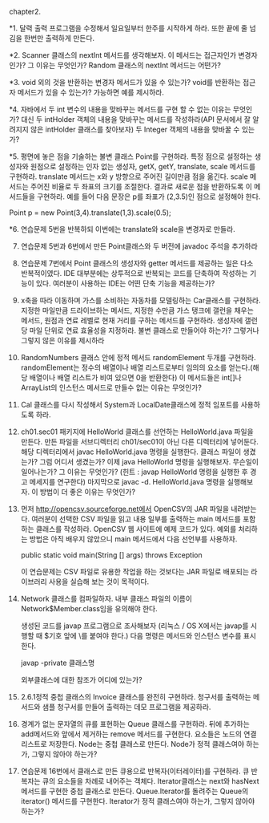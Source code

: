 chapter2.

*1. 달력 출력 프로그램을 수정해서 일요일부터 한주를 시작하게 하라. 또한 끝에 줄 넘김을 한번만 출력하게 만든다.

*2. Scanner 클래스의 nextInt 메서드를 생각해보자. 이 메서드는 접근자인가 변경자인가? 그 이유는 무엇인가? Random 클래스의 nextInt 메서드는 어떤가?

*3. void 외의 것을 반환하는 변경자 메서드가 있을 수 있는가? void를 반환하는 접근자 메서드가 있을 수 있는가? 가능하면 예를 제시하라.

*4. 자바에서 두 int 변수의 내용을 맞바꾸는 메서드를 구현 할 수 없는 이유는 무엇인가? 대신 두 intHolder 객체의 내용을 맞바꾸는 메서드를 작성하라(API 문서에서 잘 알려지지 않은 intHolder 클래스를 찾아보자) 두 Integer 객체의 내용을 맞바꿀 수 있는가?

*5. 평면에 놓은 점을 기술하는 불변 클래스 Point를 구현하라. 특정 점으로 설정하는 생성자와 원점으로 설정하는 인자 없는 생성자,  getX, getY, translate, scale 메서드를 구현하라. translate 메서드는 x와 y 방향으로 주어진 길이만큼 점을 옮긴다. scale 메서드는 주어진 비율로 두 좌표의 크기를 조절한다. 결과로 새로운 점을 반환하도록 이 메서드들을 구현하라. 예를 들어 다음 문장은 p를 좌표가 (2,3.5)인 점으로 설정해야 한다. 

   Point p = new Point(3,4).translate(1,3).scale(0.5);

*6. 연습문제 5번을 반복하되 이번에는 translate와 scale을 변경자로 만들라.

7. 연습문제 5번과 6번에서 만든 Point클래스와 두 버전에 javadoc 주석을 추가하라

8. 연습문제 7번에서 Point 클래스의 생성자와 getter 메서드를 제공하는 일은 다소 반복적이였다. IDE 대부분에는 상투적으로 반복되는 코드를 단축하여 작성하는 기능이 있다. 여러분이 사용하는 IDE는 어떤 단축 기능을 제공하는가?

9. x축을 따라 이동하며 가스를 소비하는 자동차를 모델링하는 Car클래스를 구현하라. 지정한 마일만큼 드라이브하는 메서드, 지정한 수만큼 가스 탱크에 갤런을 채우는 메서드, 원점과 연료 레벨로 현재 거리를 구하는 메서드를 구현하라. 생성자에 갤런당 마일 단위로 연료 효율성을 지정하라. 불변 클래스로 만들어야 하는가? 그렇거나 그렇지 않은 이유를 제시하라

10. RandomNumbers 클래스 안에 정적 메서드 randomElement 두개를 구현하라. randomElement는 정수의 배열이나 배열 리스트로부터 임의의 요소를 얻는다.(해당 배열이나 배열 리스트가 비여 있으면 0을 반환한다) 이 메서드들은 int[]나 ArrayList<Integer>의 인스턴스 메서드로 만들수 없는 이유는 무엇인가?

11. Cal 클래스를 다시 작성해서 System과 LocalDate클래스에 정적 임포트를 사용하도록 하라.

12. ch01.sec01 패키지에 HelloWorld 클래스를 선언하는 HelloWorld.java 파일을 만든다. 만든 파일을 서브디렉터리 ch01/sec01이 아닌 다른 디렉터리에 넣어둔다. 해당 디렉터리에서 javac HelloWorld.java 명령을 실행한다. 클래스 파일이 생겼는가? 그럼 어디서 생겼는가? 이제 java HelloWorld 명령을 실행해보자. 무슨일이 일어나는가? 그 이유는 무엇인가? (힌트 : javap HelloWorld 명령을 실행한 후 경고 메세지를 연구한다) 마지막으로 javac -d. HelloWorld.java 명령을 실행해보자. 이 방법이 더 좋은 이유는 무엇인가?

13. 먼저 http://opencsv.sourceforge.net에서 OpenCSV의 JAR 파일을 내려받는다. 여러분이 선택한  CSV 파일을 읽고 내용 일부를 출력하는 main 메서드를 포함하는 클래스를 작성하라. OpenCSV 웹 사이트에 예제 코드가 있다. 예외를 처리하는 방법은 아직 배우지 않았으니 main 메서드에서 다음 선언부를 사용하자. 

    public static void main(String [] args) throws Exception

    이 연습문제는 CSV 파일로 유용한 작업을 하는 것보다는 JAR 파일로 배포되는 라이브러리 사용을 실습해 보는 것이 목적이다.

14. Network 클래스를 컴파일하자. 내부 클래스 파일의 이름이 Network$Member.class임을 유의해야 한다. 

    생성된 코드를 javap 프로그램으로 조사해보자 (리눅스 / OS X에서는 javap를 시행할 때 $기호 앞에 \를 붙여야 한다.) 다음 명령은 메서드와 인스턴스 변수를 표시한다.

    javap -private 클래스명

    외부클래스에 대한 참조가 어디에 있는가?

15. 2.6.1정적 중첩 클래스의 Invoice 클래스를 완전히 구현하라. 청구서를 출력하는 메서드와 샘플 청구서를 만들어 출력하는 데모 프로그램을 제공하라. 

16. 경계가 없는 문자열의 큐를 표현하는 Queue 클래스를 구현하라. 뒤에 추가하는 add메서드와 앞에서 제거하는 remove 메서드를 구현한다. 요소들은 노드의 연결 리스트로 저장한다. Node는 중첩 클래스로 만든다. Node가 정적 클래스여야 하는가, 그렇지 않아야 하는가?

17. 연습문제 16번에서 클래스로 만든 큐용으로 반복자(이터레이터)를 구현하라. 큐 반복자는 큐의 요소들을 차례로 내어주는 객체다. Iterator클래스는 next와 hasNext 메서드를 구현한 중첩 클래스로 만든다. Queue.Iterator를 돌려주는 Queue의 iterator() 메서드를 구현한다. Iterator가 정적 클래스여야 하는가, 그렇지 않아야 하는가?
